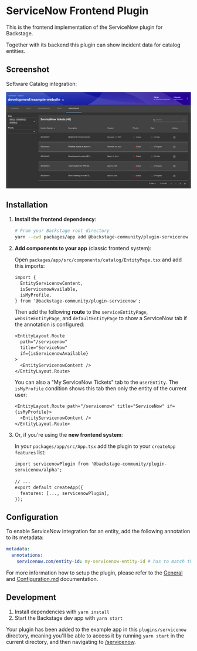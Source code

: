 # ServiceNow Frontend Plugin

This is the frontend implementation of the ServiceNow plugin for Backstage.

Together with its backend this plugin can show incident data for catalog entities.

## Screenshot

Software Catalog integration:

![Software Catalog that shows an ServiceNow tab with a table of incidents](../../docs/images/catalog-entity-incidents.png)

## Installation

1. **Install the frontend dependency**:

   ```bash
   # From your Backstage root directory
   yarn --cwd packages/app add @backstage-community/plugin-servicenow
   ```

2. **Add components to your app** (classic frontend system):

   Open `packages/app/src/components/catalog/EntityPage.tsx` and add this imports:

   ```tsx
   import {
     EntityServicenowContent,
     isServicenowAvailable,
     isMyProfile,
   } from '@backstage-community/plugin-servicenow';
   ```

   Then add the following **route** to the `serviceEntityPage`, `websiteEntityPage`,
   and `defaultEntityPage` to show a ServiceNow tab if the annotation is configured:

   ```tsx
   <EntityLayout.Route
     path="/servicenow"
     title="ServiceNow"
     if={isServicenowAvailable}
   >
     <EntityServicenowContent />
   </EntityLayout.Route>
   ```

   You can also a "My ServiceNow Tickets" tab to the `userEntity`.
   The `isMyProfile` condition shows this tab then only the entity of the current user:

   ```tsx
   <EntityLayout.Route path="/servicenow" title="ServiceNow" if={isMyProfile}>
     <EntityServicenowContent />
   </EntityLayout.Route>
   ```

3. Or, if you're using the **new frontend system**:

   In your `packages/app/src/App.tsx` add the plugin to your `createApp` `features` list:

   ```tsx
   import servicenowPlugin from '@backstage-community/plugin-servicenow/alpha';

   // ...
   export default createApp({
     features: [..., servicenowPlugin],
   });
   ```

## Configuration

To enable ServiceNow integration for an entity, add the following annotation to its metadata:

```yaml
metadata:
  annotations:
    servicenow.com/entity-id: my-servicenow-entity-id # has to match the value defined in the incident ticket `u_backstage_entity_id` field
```

For more information how to setup the plugin, please refer to the [General](../../docs/index.md) and [Configuration.md](../../docs/Configuration.md) documentation.

## Development

1. Install dependencies with `yarn install`
2. Start the Backstage dev app with `yarn start`

Your plugin has been added to the example app in this `plugins/servicenow` directory, meaning you'll be able to access it by running `yarn start` in the current directory, and then navigating to [/servicenow](http://localhost:3000/servicenow).
